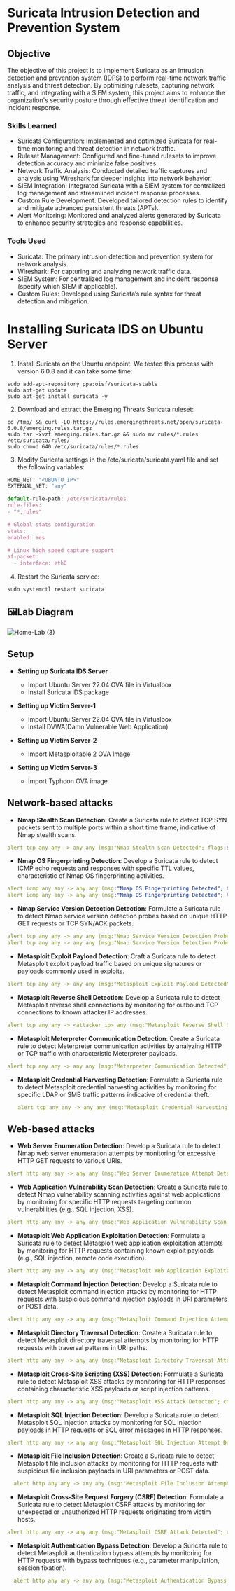 # Suricata Intrusion Detection and Prevention System

## Objective
The objective of this project is to implement Suricata as an intrusion detection and prevention system (IDPS) to perform real-time network traffic analysis and threat detection. By optimizing rulesets, capturing network traffic, and integrating with a SIEM system, this project aims to enhance the organization's security posture through effective threat identification and incident response.

### Skills Learned
- Suricata Configuration: Implemented and optimized Suricata for real-time monitoring and threat detection in network traffic.
- Ruleset Management: Configured and fine-tuned rulesets to improve detection accuracy and minimize false positives.
- Network Traffic Analysis: Conducted detailed traffic captures and analysis using Wireshark for deeper insights into network behavior.
- SIEM Integration: Integrated Suricata with a SIEM system for centralized log management and streamlined incident response processes.
- Custom Rule Development: Developed tailored detection rules to identify and mitigate advanced persistent threats (APTs).
- Alert Monitoring: Monitored and analyzed alerts generated by Suricata to enhance security strategies and response capabilities.

### Tools Used
- Suricata: The primary intrusion detection and prevention system for network analysis.
- Wireshark: For capturing and analyzing network traffic data.
- SIEM System: For centralized log management and incident response (specify which SIEM if applicable).
- Custom Rules: Developed using Suricata’s rule syntax for threat detection and mitigation.


# Installing Suricata IDS on Ubuntu Server

1. Install Suricata on the Ubuntu endpoint. We tested this process with version 6.0.8 and it can take some time:
```
sudo add-apt-repository ppa:oisf/suricata-stable
sudo apt-get update
sudo apt-get install suricata -y
```

2. Download and extract the Emerging Threats Suricata ruleset:
```
cd /tmp/ && curl -LO https://rules.emergingthreats.net/open/suricata-6.0.8/emerging.rules.tar.gz
sudo tar -xvzf emerging.rules.tar.gz && sudo mv rules/*.rules /etc/suricata/rules/
sudo chmod 640 /etc/suricata/rules/*.rules
```

3. Modify Suricata settings in the /etc/suricata/suricata.yaml file and set the following variables:
```JavaScript
HOME_NET: "<UBUNTU_IP>"
EXTERNAL_NET: "any"

default-rule-path: /etc/suricata/rules
rule-files:
- "*.rules"

# Global stats configuration
stats:
enabled: Yes

# Linux high speed capture support
af-packet:
  - interface: eth0
```

4. Restart the Suricata service:
```
sudo systemctl restart suricata
```


## 🖼️Lab Diagram

![Home-Lab (3)](https://github.com/0xrajneesh/Home-Lab/assets/40385860/f7891499-7a73-4f03-99dc-df2a2720904c)



## Setup

- **Setting up Suricata IDS Server**
  -  Import Ubuntu Server 22.04 OVA file in Virtualbox
  -  Install Suricata IDS package
 
- **Setting up Victim Server-1**
  -  Import Ubuntu Server 22.04 OVA file in Virtualbox
  -  Install DVWA(Damn Vulnerable Web Application)

- **Setting up Victim Server-2**
  -  Import Metasploitable 2 OVA Image
 
- **Setting up Victim Server-3**
  -  Import Typhoon OVA image
 


## Network-based attacks
-  **Nmap Stealth Scan Detection**: Create a Suricata rule to detect TCP SYN packets sent to multiple ports within a short time frame, indicative of Nmap stealth scans.
  ```yaml
alert tcp any any -> any any (msg:"Nmap Stealth Scan Detected"; flags:S; threshold: type threshold, track by_src, count 5, seconds 10; sid:100001;)
```        
-  **Nmap OS Fingerprinting Detection**: Develop a Suricata rule to detect ICMP echo requests and responses with specific TTL values, characteristic of Nmap OS fingerprinting activities.
  ```yaml
alert icmp any any -> any any (msg:"Nmap OS Fingerprinting Detected"; ttl: 64; content:"ECHO REQUEST"; sid:100002;)   
alert icmp any any -> any any (msg:"Nmap OS Fingerprinting Detected"; ttl: 128; content:"ECHO REPLY"; sid:100003;)
```
-  **Nmap Service Version Detection Detection**: Formulate a Suricata rule to detect Nmap service version detection probes based on unique HTTP GET requests or TCP SYN/ACK packets.
  ```yaml
alert tcp any any -> any any (msg:"Nmap Service Version Detection Probe Detected"; content:"GET"; http_method; sid:100004;)
alert tcp any any -> any any (msg:"Nmap Service Version Detection Probe Detected"; flags:SA; sid:100005;)
```
-  **Metasploit Exploit Payload Detection**: Craft a Suricata rule to detect Metasploit exploit payload traffic based on unique signatures or payloads commonly used in exploits.
  ```yaml
alert tcp any any -> any any (msg:"Metasploit Exploit Payload Detected"; content:"<metasploit_payload>"; sid:100006;)
```
-  **Metasploit Reverse Shell Detection**: Develop a Suricata rule to detect Metasploit reverse shell connections by monitoring for outbound TCP connections to known attacker IP addresses.
```yaml
alert tcp any any -> <attacker_ip> any (msg:"Metasploit Reverse Shell Connection Detected"; sid:100007;)
```
-  **Metasploit Meterpreter Communication Detection**: Create a Suricata rule to detect Meterpreter communication activities by analyzing HTTP or TCP traffic with characteristic Meterpreter payloads.
  ```yaml
alert tcp any any -> any any (msg:"Meterpreter Communication Detected"; content:"<meterpreter_payload>"; sid:100008;)
```
- **Metasploit Credential Harvesting Detection**: Formulate a Suricata rule to detect Metasploit credential harvesting activities by monitoring for specific LDAP or SMB traffic patterns indicative of credential theft.
  ```yaml
  alert tcp any any -> any any (msg:"Metasploit Credential Harvesting Activity Detected"; content:"LDAP" content:"SMB"; sid:100009;)
  ```

## Web-based attacks

-  **Web Server Enumeration Detection**: Develop a Suricata rule to detect Nmap web server enumeration attempts by monitoring for excessive HTTP GET requests to various URIs.
```yaml
alert http any any -> any any (msg:"Web Server Enumeration Attempt Detected"; urilen:>100; threshold: type threshold, track by_src, count 10, seconds 60; sid:100010;)
```
-  **Web Application Vulnerability Scan Detection**: Create a Suricata rule to detect Nmap vulnerability scanning activities against web applications by monitoring for specific HTTP requests targeting common vulnerabilities (e.g., SQL injection, XSS).
  ```yaml
alert http any any -> any any (msg:"Web Application Vulnerability Scan Detected"; content:"SQL Injection" content:"XSS"; sid:100011;)
```
-  **Metasploit Web Application Exploitation Detection**: Formulate a Suricata rule to detect Metasploit web application exploitation attempts by monitoring for HTTP requests containing known exploit payloads (e.g., SQL injection, remote code execution).
  ```yaml
alert http any any -> any any (msg:"Metasploit Web Application Exploitation Attempt Detected"; content:"<exploit_payload>"; sid:100012;)
```
-  **Metasploit Command Injection Detection**: Develop a Suricata rule to detect Metasploit command injection attacks by monitoring for HTTP requests with suspicious command injection payloads in URI parameters or POST data.
```yaml
alert http any any -> any any (msg:"Metasploit Command Injection Attempt Detected"; content:";"; sid:100013;)
```
-  **Metasploit Directory Traversal Detection**: Create a Suricata rule to detect Metasploit directory traversal attempts by monitoring for HTTP requests with traversal patterns in URI paths.
```yaml
alert http any any -> any any (msg:"Metasploit Directory Traversal Attempt Detected"; content:"../"; sid:100014;)
```
-  **Metasploit Cross-Site Scripting (XSS) Detection**: Formulate a Suricata rule to detect Metasploit XSS attacks by monitoring for HTTP responses containing characteristic XSS payloads or script injection patterns.
```yaml
alert http any any -> any any (msg:"Metasploit XSS Attack Detected"; content:"<script>"; sid:100015;)
```
- **Metasploit SQL Injection Detection**: Develop a Suricata rule to detect Metasploit SQL injection attacks by monitoring for SQL injection payloads in HTTP requests or SQL error messages in HTTP responses.
```yaml
alert http any any -> any any (msg:"Metasploit SQL Injection Attempt Detected"; content:"SQL Error"; sid:100016;)
```
- **Metasploit File Inclusion Detection**: Create a Suricata rule to detect Metasploit file inclusion attacks by monitoring for HTTP requests with suspicious file inclusion payloads in URI parameters or POST data.
```yaml
  alert http any any -> any any (msg:"Metasploit File Inclusion Attempt Detected"; content:"../../"; sid:100017;)
  ```
- **Metasploit Cross-Site Request Forgery (CSRF) Detection**: Formulate a Suricata rule to detect Metasploit CSRF attacks by monitoring for unexpected or unauthorized HTTP requests originating from victim hosts.
```yaml
alert http any any -> any any (msg:"Metasploit CSRF Attack Detected"; content:"CSRF Token"; sid:100018;)
```
- **Metasploit Authentication Bypass Detection**: Develop a Suricata rule to detect Metasploit authentication bypass attempts by monitoring for HTTP requests with bypass techniques (e.g., parameter manipulation, session fixation).
```yaml
  alert http any any -> any any (msg:"Metasploit Authentication Bypass Attempt Detected"; content:"Admin=true"; sid:100019;)
  ```
